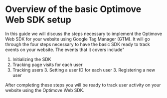 # Overview of the basic Optimove Web SDK setup

In this guide we will discuss the steps necessary to implement the Optimove Web SDK for your website using Google Tag Manager (GTM). It will go through the four steps necessary to have the basic SDK ready to track events on your website. The events that it covers include"

1. Initializing the SDK
2. Tracking page visits for each user
3. Tracking users
    3. Setting a user ID for each user
    3. Registering a new user
  
  
After completing these steps you will be ready to track user activity on your website using the Optimove Web SDK.
